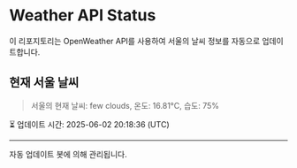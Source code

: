 
# Weather API Status

이 리포지토리는 OpenWeather API를 사용하여 서울의 날씨 정보를 자동으로 업데이트합니다.

## 현재 서울 날씨
> 서울의 현재 날씨: few clouds, 온도: 16.81°C, 습도: 75%

⏳ 업데이트 시간: 2025-06-02 20:18:36 (UTC)

---
자동 업데이트 봇에 의해 관리됩니다.
